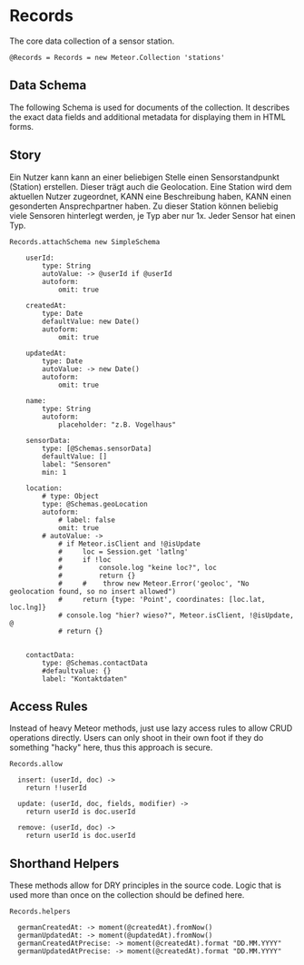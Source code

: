 # Records
The core data collection of a sensor station.

    @Records = Records = new Meteor.Collection 'stations'

## Data Schema

The following Schema is used for documents of the collection. It describes the exact data fields and
additional metadata for displaying them in HTML forms.

## Story

Ein Nutzer kann kann an einer beliebigen Stelle einen Sensorstandpunkt (Station) erstellen. Dieser trägt auch die Geolocation.
Eine Station wird dem aktuellen Nutzer zugeordnet, KANN eine Beschreibung haben, KANN einen gesonderten Ansprechpartner haben.
Zu dieser Station können beliebig viele Sensoren hinterlegt werden, je Typ aber nur 1x.
Jeder Sensor hat einen Typ.

    Records.attachSchema new SimpleSchema

        userId:
            type: String
            autoValue: -> @userId if @userId
            autoform:
                omit: true

        createdAt:
            type: Date
            defaultValue: new Date()
            autoform:
                omit: true

        updatedAt:
            type: Date
            autoValue: -> new Date()
            autoform:
                omit: true

        name:
            type: String
            autoform:
                placeholder: "z.B. Vogelhaus"

        sensorData:
            type: [@Schemas.sensorData]
            defaultValue: []
            label: "Sensoren"
            min: 1

        location:
            # type: Object
            type: @Schemas.geoLocation
            autoform:
                # label: false
                omit: true
            # autoValue: ->
                # if Meteor.isClient and !@isUpdate
                #     loc = Session.get 'latlng'
                #     if !loc
                #         console.log "keine loc?", loc
                #         return {}
                #     #    throw new Meteor.Error('geoloc', "No geolocation found, so no insert allowed")
                #     return {type: 'Point', coordinates: [loc.lat, loc.lng]}
                # console.log "hier? wieso?", Meteor.isClient, !@isUpdate, @
                # return {}


        contactData:
            type: @Schemas.contactData
            #defaultvalue: {}
            label: "Kontaktdaten"



## Access Rules
Instead of heavy Meteor methods, just use lazy access rules to allow CRUD
operations directly. Users can only shoot in their own foot if they do
something "hacky" here, thus this approach is secure.

    Records.allow

      insert: (userId, doc) ->
        return !!userId

      update: (userId, doc, fields, modifier) ->
        return userId is doc.userId

      remove: (userId, doc) ->
        return userId is doc.userId

## Shorthand Helpers
These methods allow for DRY principles in the source code. Logic that is used
more than once on the collection should be defined here.

    Records.helpers

      germanCreatedAt: -> moment(@createdAt).fromNow()
      germanUpdatedAt: -> moment(@updatedAt).fromNow()
      germanCreatedAtPrecise: -> moment(@createdAt).format "DD.MM.YYYY"
      germanUpdatedAtPrecise: -> moment(@createdAt).format "DD.MM.YYYY"
